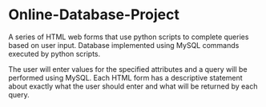 # Online-Database-Project
A series of HTML web forms that use python scripts to complete queries based on user input. Database implemented using MySQL commands executed by python scripts.

The user will enter values for the specified attributes and a query will be performed using MySQL. Each HTML form has a descriptive statement about exactly what the user should enter and what will be returned by each query.
